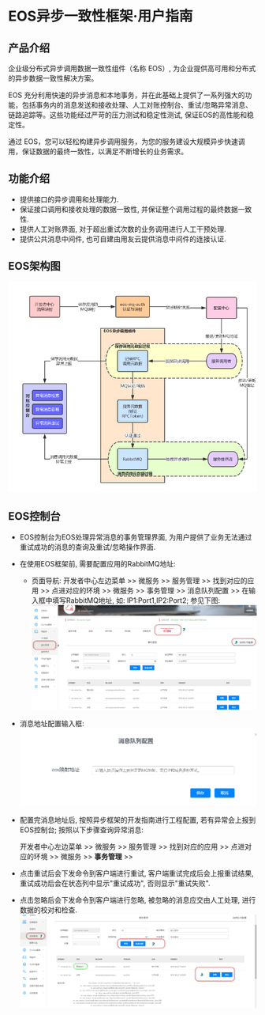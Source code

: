 # EOS异步一致性框架·用户指南

## 产品介绍

企业级分布式异步调用数据一致性组件（名称 EOS）, 为企业提供高可用和分布式的异步数据一致性解决方案。

EOS 充分利用快速的异步消息和本地事务，并在此基础上提供了一系列强大的功能，包括事务内的消息发送和接收处理、人工对账控制台、重试/忽略异常消息、链路追踪等。这些功能经过严苛的压力测试和稳定性测试, 保证EOS的高性能和稳定性。

通过 EOS，您可以轻松构建异步调用服务，为您的服务建设大规模异步快速调用，保证数据的最终一致性，以满足不断增长的业务需求。


## 功能介绍

* 提供接口的异步调用和处理能力.
* 保证接口调用和接收处理的数据一致性, 并保证整个调用过程的最终数据一致性.
* 提供人工对账界面, 对于超出重试次数的业务调用进行人工干预处理.
* 提供公共消息中间件, 也可自建由用友云提供消息中间件的连接认证.



## EOS架构图
![](./images/eos-architecture.png)


## EOS控制台
* EOS控制台为EOS处理异常消息的事务管理界面, 为用户提供了业务无法通过重试成功的消息的查询及重试/忽略操作界面.

* 在使用EOS框架前, 需要配置应用的RabbitMQ地址:
	* 页面导航: 开发者中心左边菜单 &gt;&gt; 微服务 &gt;&gt; 服务管理 &gt;&gt; 找到对应的应用 &gt;&gt; 点进对应的环境 &gt;&gt; 微服务 &gt;&gt; 事务管理 &gt;&gt; 消息队列配置 &gt;&gt; 在输入框中填写RabbitMQ地址, 如: IP1:Port1,IP2:Port2; 参见下图:
![](./images/eos-console.png)
* 消息地址配置输入框:
![](./images/rabbitmq-config.png)

* 配置完消息地址后, 按照异步框架的开发指南进行工程配置, 若有异常会上报到EOS控制台; 按照以下步骤查询异常消息: <p>开发者中心左边菜单 &gt;&gt; 微服务 &gt;&gt; 服务管理 &gt;&gt; 找到对应的应用 &gt;&gt; 点进对应的环境 &gt;&gt; 微服务 &gt;&gt; **事务管理** &gt;&gt;</p>
* 点击重试后会下发命令到客户端进行重试, 客户端重试完成后会上报重试结果, 重试成功后会在状态列中显示"重试成功", 否则显示"重试失败".
* 点击忽略后会下发命令到客户端进行忽略, 被忽略的消息应交由人工处理, 进行数据的校对和检查.
![](./images/mq-process.png)


